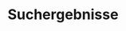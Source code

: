 ---
title: "Suchergebnisse"
# meta description
description: "Ergebnisse für die eingegebene Suche"
---